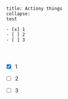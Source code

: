 ```ad-info
title: Actiony things
collapse: 
test

- [x] 1
- [ ] 2
- [ ] 3
	
	
	
```


- [x] 1
- [ ] 2
- [ ] 3
	